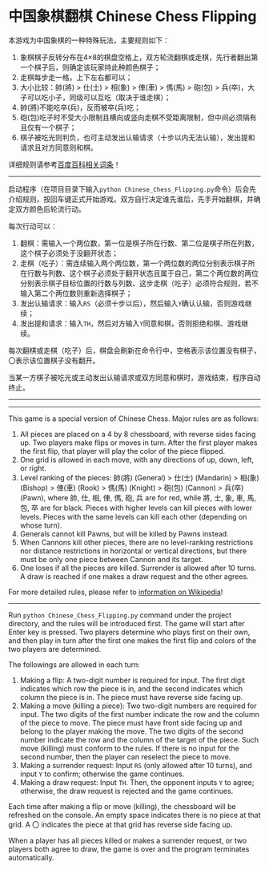 # 中国象棋翻棋 Chinese Chess Flipping

本游戏为中国象棋的一种特殊玩法，主要规则如下：
1. 象棋棋子反转分布在4×8的棋盘空格上，双方轮流翻棋或走棋，先行者翻出第一个棋子后，则确定该玩家持此种颜色棋子；
2. 走棋每步走一格，上下左右都可以；
3. 大小比较：帥(將) > 仕(士) > 相(象) > 俥(車) > 傌(馬) > 砲(包) > 兵(卒)，大子可以吃小子，同级可以互吃（取决于谁走棋）；
4. 帥(將)不能吃卒(兵)，反而被卒(兵)吃；
5. 砲(包)吃子时不受大小限制且横向或竖向走棋不受距离限制，但中间必须隔有且仅有一个棋子；
6. 棋子被吃光则判负，也可主动发出认输请求（十步以内无法认输），发出提和请求且对方同意则和棋。

详细规则请参考[百度百科相关词条](https://baike.baidu.com/item/%E6%9A%97%E6%A3%8B/3547791?fr=aladdin)！

---
启动程序（在项目目录下输入`python Chinese_Chess_Flipping.py`命令）后会先介绍规则，按回车键正式开始游戏。双方自行决定谁先谁后，先手开始翻棋，并确定双方颜色后轮流行动。

每次行动可以：
1. 翻棋：需输入一个两位数，第一位是棋子所在行数、第二位是棋子所在列数，这个棋子必须处于没翻开状态；
2. 走棋（吃子）：需连续输入两个两位数，第一个两位数的两位分别表示棋子所在行数与列数、这个棋子必须处于翻开状态且属于自己，第二个两位数的两位分别表示棋子目标位置的行数与列数、这步走棋（吃子）必须符合规则，若不输入第二个两位数则重新选择棋子；
3. 发出认输请求：输入`RS`（必须十步以后），然后输入`Y`确认认输，否则游戏继续；
4. 发出提和请求：输入`TH`，然后对方输入`Y`同意和棋，否则拒绝和棋、游戏继续。

每次翻棋或走棋（吃子）后，棋盘会刷新在命令行中，空格表示该位置没有棋子，〇表示该位置棋子没有翻开。

当某一方棋子被吃光或主动发出认输请求或双方同意和棋时，游戏结束，程序自动终止。

---
---
This game is a special version of Chinese Chess. Major rules are as follows:
1. All pieces are placed on a 4 by 8 chessboard, with reverse sides facing up. Two players make flips or moves in turn. After the first player makes the first flip, that player will play the color of the piece flipped.
2. One grid is allowed in each move, with any directions of up, down, left, or right.
3. Level ranking of the pieces: 帥(將) (General) > 仕(士) (Mandarin) > 相(象) (Bishop) > 俥(車) (Rook) > 傌(馬) (Knight) > 砲(包) (Cannon) > 兵(卒) (Pawn), where 帥, 仕, 相, 俥, 傌, 砲, 兵 are for red, while 將, 士, 象, 車, 馬, 包, 卒 are for black. Pieces with higher levels can kill pieces with lower levels. Pieces with the same levels can kill each other (depending on whose turn).
4. Generals cannot kill Pawns, but will be killed by Pawns instead.
5. When Cannons kill other pieces, there are no level-ranking restrictions nor distance restrictions in horizontal or vertical directions, but there must be only one piece between Cannon and its target.
6. One loses if all the pieces are killed. Surrender is allowed after 10 turns. A draw is reached if one makes a draw request and the other agrees.

For more detailed rules, please refer to [information on Wikipedia](https://en.wikipedia.org/wiki/Banqi)!

---
Run `python Chinese_Chess_Flipping.py` command under the project directory, and the rules will be introduced first. The game will start after Enter key is pressed. Two players determine who plays first on their own, and then play in turn after the first one makes the first flip and colors of the two players are determined.

The followings are allowed in each turn:
1. Making a flip: A two-digit number is required for input. The first digit indicates which row the piece is in, and the second indicates which column the piece is in. The piece must have reverse side facing up.
2. Making a move (killing a piece): Two two-digit numbers are required for input. The two digits of the first number indicate the row and the column of the piece to move. The piece must have front side facing up and belong to the player making the move. The two digits of the second number indicate the row and the column of the target of the piece. Such move (killing) must conform to the rules. If there is no input for the second number, then the player can reselect the piece to move.
3. Making a surrender request: Input `RS` (only allowed after 10 turns), and input `Y` to confirm; otherwise the game continues.
4. Making a draw request: Input `TH`. Then, the opponent inputs `Y` to agree; otherwise, the draw request is rejected and the game continues.

Each time after making a flip or move (killing), the chessboard will be refreshed on the console. An empty space indicates there is no piece at that grid. A 〇 indicates the piece at that grid has reverse side facing up.

When a player has all pieces killed or makes a surrender request, or two players both agree to draw, the game is over and the program terminates automatically.
